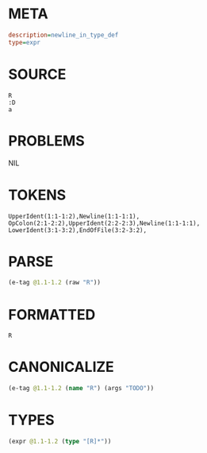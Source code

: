 # META
~~~ini
description=newline_in_type_def
type=expr
~~~
# SOURCE
~~~roc
R
:D
a
~~~
# PROBLEMS
NIL
# TOKENS
~~~zig
UpperIdent(1:1-1:2),Newline(1:1-1:1),
OpColon(2:1-2:2),UpperIdent(2:2-2:3),Newline(1:1-1:1),
LowerIdent(3:1-3:2),EndOfFile(3:2-3:2),
~~~
# PARSE
~~~clojure
(e-tag @1.1-1.2 (raw "R"))
~~~
# FORMATTED
~~~roc
R
~~~
# CANONICALIZE
~~~clojure
(e-tag @1.1-1.2 (name "R") (args "TODO"))
~~~
# TYPES
~~~clojure
(expr @1.1-1.2 (type "[R]*"))
~~~
